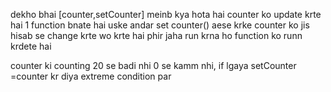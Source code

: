   dekho bhai [counter,setCounter] meinb kya hota hai counter ko update krte hai 1 function bnate hai uske andar set counter() aese krke counter ko jis hisab se change krte wo krte hai
  phir jaha run krna ho function ko runn krdete hai

<!-- Asssignment 1 -->
counter ki counting 20 se badi nhi 0 se kamm nhi,
if lgaya setCounter =counter kr diya extreme condition par